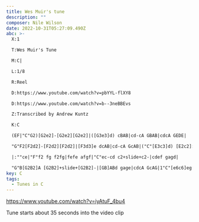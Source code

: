 ```yaml
---
title: Wes Muir's tune
description: ""
composer: Nile Wilson
date: 2022-10-31T05:27:09.490Z
abc: >-
  X:1

  T:Wes Muir's Tune

  M:C|

  L:1/8

  R:Reel

  D:https://www.youtube.com/watch?v=pbYYL-flXY8

  D:https://www.youtube.com/watch?v=b--3neBBEvs

  Z:Transcribed by Andrew Kuntz

  K:C

  (EF|"C"G2)[G2e2]-[G2e2][G2e2]|([G3e3]d) cBAB|cd-cA GBAB|cdcA GEDE|

  "G"F2[F2d2]-[F2d2][F2d2]|[F3d3]e dcAB|cd-cA GcAB|("C"[E3c3]d) [E2c2]:||

  |:""ce|"F"f2 fg f2fg|fefe afgf|"C"ec-cd c2+slide+c2-|cdef gagd|

  "G"B[G2B2]A [G2B2]+slide+[G2B2]-|[GB]ABd gage|cdcA GcAG|1"C"[e6c6]eg:|2"C"[c6e6]||
key: C
tags:
  - Tunes in C
---
```

https://www.youtube.com/watch?v=iyAtuF_4bu4

Tune starts about 35 seconds into the video clip